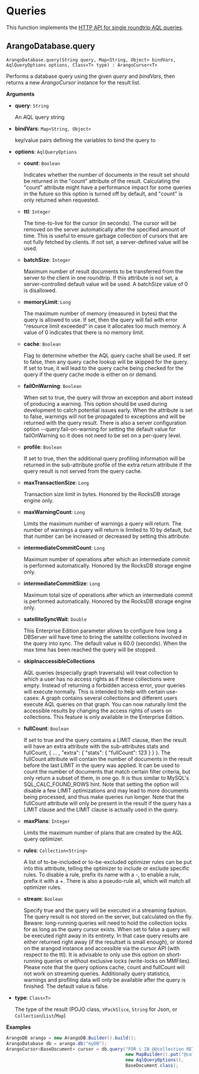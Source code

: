 <!-- don't edit here, its from https://@github.com/arangodb/arangodb-java-driver.git / docs/Drivers/ -->
# Queries

This function implements the
[HTTP API for single roundtrip AQL queries](../../../..//HTTP/AqlQueryCursor/QueryResults.html).

## ArangoDatabase.query

```
ArangoDatabase.query(String query, Map<String, Object> bindVars, AqlQueryOptions options, Class<T> type) : ArangoCursor<T>
```

Performs a database query using the given _query_ and _bindVars_, then returns a new _ArangoCursor_ instance for the result list.

**Arguments**

- **query**: `String`

  An AQL query string

- **bindVars**: `Map<String, Object>`

  key/value pairs defining the variables to bind the query to

- **options**: `AqlQueryOptions`

  - **count**: `Boolean`

    Indicates whether the number of documents in the result set should be returned in the "count" attribute of the result. Calculating the "count" attribute might have a performance impact for some queries in the future so this option is turned off by default, and "count" is only returned when requested.

  - **ttl**: `Integer`

    The time-to-live for the cursor (in seconds). The cursor will be removed on the server automatically after the specified amount of time. This is useful to ensure garbage collection of cursors that are not fully fetched by clients. If not set, a server-defined value will be used.

  - **batchSize**: `Integer`

    Maximum number of result documents to be transferred from the server to the client in one roundtrip. If this attribute is not set, a server-controlled default value will be used. A batchSize value of 0 is disallowed.

  - **memoryLimit**: `Long`

    The maximum number of memory (measured in bytes) that the query is allowed to use. If set, then the query will fail with error "resource limit exceeded" in case it allocates too much memory. A value of 0 indicates that there is no memory limit.

  - **cache**: `Boolean`

    Flag to determine whether the AQL query cache shall be used. If set to false, then any query cache lookup will be skipped for the query. If set to true, it will lead to the query cache being checked for the query if the query cache mode is either on or demand.

  - **failOnWarning**: `Boolean`

    When set to true, the query will throw an exception and abort instead of producing a warning. This option should be used during development to catch potential issues early. When the attribute is set to false, warnings will not be propagated to exceptions and will be returned with the query result. There is also a server configuration option --query.fail-on-warning for setting the default value for failOnWarning so it does not need to be set on a per-query level.

  - **profile**: `Boolean`

    If set to true, then the additional query profiling information will be returned in the sub-attribute profile of the extra return attribute if the query result is not served from the query cache.

  - **maxTransactionSize**: `Long`

    Transaction size limit in bytes. Honored by the RocksDB storage engine only.

  - **maxWarningCount**: `Long`

    Limits the maximum number of warnings a query will return. The number of warnings a query will return is limited to 10 by default, but that number can be increased or decreased by setting this attribute.

  - **intermediateCommitCount**: `Long`

    Maximum number of operations after which an intermediate commit is performed automatically. Honored by the RocksDB storage engine only.

  - **intermediateCommitSize**: `Long`

    Maximum total size of operations after which an intermediate commit is performed automatically. Honored by the RocksDB storage engine only.

  - **satelliteSyncWait**: `Double`

    This Enterprise Edition parameter allows to configure how long a DBServer will have time to bring the satellite collections involved in the query into sync. The default value is 60.0 (seconds). When the max time has been reached the query will be stopped.

  - **skipInaccessibleCollections**

    AQL queries (especially graph traversals) will treat collection to which a user has no access rights as if these collections were empty. Instead of returning a forbidden access error, your queries will execute normally. This is intended to help with certain use-cases: A graph contains several collections and different users execute AQL queries on that graph. You can now naturally limit the accessible results by changing the access rights of users on collections. This feature is only available in the Enterprise Edition.

  - **fullCount**: `Boolean`

    If set to true and the query contains a LIMIT clause, then the result will have an extra attribute with the sub-attributes stats and fullCount, { ... , "extra": { "stats": { "fullCount": 123 } } }. The fullCount attribute will contain the number of documents in the result before the last LIMIT in the query was applied. It can be used to count the number of documents that match certain filter criteria, but only return a subset of them, in one go. It is thus similar to MySQL's SQL_CALC_FOUND_ROWS hint. Note that setting the option will disable a few LIMIT optimizations and may lead to more documents being processed, and thus make queries run longer. Note that the fullCount attribute will only be present in the result if the query has a LIMIT clause and the LIMIT clause is actually used in the query.

  - **maxPlans**: `Integer`

    Limits the maximum number of plans that are created by the AQL query optimizer.

  - **rules**: `Collection<String>`

    A list of to-be-included or to-be-excluded optimizer rules can be put into this attribute, telling the optimizer to include or exclude specific rules. To disable a rule, prefix its name with a -, to enable a rule, prefix it with a +. There is also a pseudo-rule all, which will match all optimizer rules.

  - **stream**: `Boolean`

    Specify true and the query will be executed in a streaming fashion. The query result is not stored on the server, but calculated on the fly. Beware: long-running queries will need to hold the collection locks for as long as the query cursor exists. When set to false a query will be executed right away in its entirety. In that case query results are either returned right away (if the resultset is small enough), or stored on the arangod instance and accessible via the cursor API (with respect to the ttl). It is advisable to only use this option on short-running queries or without exclusive locks (write-locks on MMFiles). Please note that the query options cache, count and fullCount will not work on streaming queries. Additionally query statistics, warnings and profiling data will only be available after the query is finished. The default value is false.

- **type**: `Class<T>`

  The type of the result (POJO class, `VPackSlice`, `String` for Json, or `Collection`/`List`/`Map`)

**Examples**

```Java
ArangoDB arango = new ArangoDB.Builder().build();
ArangoDatabase db = arango.db("myDB");
ArangoCursor<BaseDocument> cursor = db.query("FOR i IN @@collection RETURN i"
                                             new MapBuilder().put("@collection", "myCollection").get(),
                                             new AqlQueryOptions(),
                                             BaseDocument.class);
```
